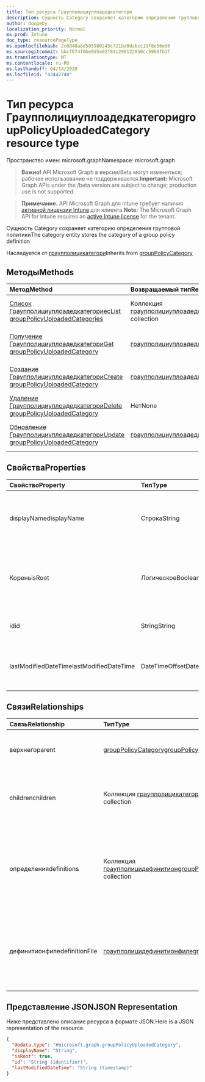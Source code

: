 ```yaml
---
title: Тип ресурса Граупполициуплоадедкатегори
description: Сущность Category сохраняет категорию определения групповой политики
author: dougeby
localization_priority: Normal
ms.prod: Intune
doc_type: resourcePageType
ms.openlocfilehash: 2c6848a8d505980243c721ba0dabcc19f8e56ed6
ms.sourcegitcommit: bbcf074f0be9d5e02f84c290122850cc5968fb1f
ms.translationtype: MT
ms.contentlocale: ru-RU
ms.lasthandoff: 04/14/2020
ms.locfileid: "43442740"
---
```

# <a name="grouppolicyuploadedcategory-resource-type"></a><span data-ttu-id="e76e3-103">Тип ресурса Граупполициуплоадедкатегори</span><span class="sxs-lookup"><span data-stu-id="e76e3-103">groupPolicyUploadedCategory resource type</span></span>

<span data-ttu-id="e76e3-104">Пространство имен: microsoft.graph</span><span class="sxs-lookup"><span data-stu-id="e76e3-104">Namespace: microsoft.graph</span></span>

> <span data-ttu-id="e76e3-105">**Важно!** API Microsoft Graph в версии/Beta могут изменяться; рабочее использование не поддерживается.</span><span class="sxs-lookup"><span data-stu-id="e76e3-105">**Important:** Microsoft Graph APIs under the /beta version are subject to change; production use is not supported.</span></span>

> <span data-ttu-id="e76e3-106">**Примечание.** API Microsoft Graph для Intune требует наличия [активной лицензии Intune](https://go.microsoft.com/fwlink/?linkid=839381) для клиента.</span><span class="sxs-lookup"><span data-stu-id="e76e3-106">**Note:** The Microsoft Graph API for Intune requires an [active Intune license](https://go.microsoft.com/fwlink/?linkid=839381) for the tenant.</span></span>

<span data-ttu-id="e76e3-107">Сущность Category сохраняет категорию определения групповой политики</span><span class="sxs-lookup"><span data-stu-id="e76e3-107">The category entity stores the category of a group policy definition</span></span>


<span data-ttu-id="e76e3-108">Наследуется от [граупполицикатегори](../resources/intune-grouppolicy-grouppolicycategory.md)</span><span class="sxs-lookup"><span data-stu-id="e76e3-108">Inherits from [groupPolicyCategory](../resources/intune-grouppolicy-grouppolicycategory.md)</span></span>

## <a name="methods"></a><span data-ttu-id="e76e3-109">Методы</span><span class="sxs-lookup"><span data-stu-id="e76e3-109">Methods</span></span>
|<span data-ttu-id="e76e3-110">Метод</span><span class="sxs-lookup"><span data-stu-id="e76e3-110">Method</span></span>|<span data-ttu-id="e76e3-111">Возвращаемый тип</span><span class="sxs-lookup"><span data-stu-id="e76e3-111">Return Type</span></span>|<span data-ttu-id="e76e3-112">Описание</span><span class="sxs-lookup"><span data-stu-id="e76e3-112">Description</span></span>|
|:---|:---|:---|
|[<span data-ttu-id="e76e3-113">Список Граупполициуплоадедкатегориес</span><span class="sxs-lookup"><span data-stu-id="e76e3-113">List groupPolicyUploadedCategories</span></span>](../api/intune-grouppolicy-grouppolicyuploadedcategory-list.md)|<span data-ttu-id="e76e3-114">Коллекция [граупполициуплоадедкатегори](../resources/intune-grouppolicy-grouppolicyuploadedcategory.md)</span><span class="sxs-lookup"><span data-stu-id="e76e3-114">[groupPolicyUploadedCategory](../resources/intune-grouppolicy-grouppolicyuploadedcategory.md) collection</span></span>|<span data-ttu-id="e76e3-115">Список свойств и связей объектов [граупполициуплоадедкатегори](../resources/intune-grouppolicy-grouppolicyuploadedcategory.md) .</span><span class="sxs-lookup"><span data-stu-id="e76e3-115">List properties and relationships of the [groupPolicyUploadedCategory](../resources/intune-grouppolicy-grouppolicyuploadedcategory.md) objects.</span></span>|
|[<span data-ttu-id="e76e3-116">Получение Граупполициуплоадедкатегори</span><span class="sxs-lookup"><span data-stu-id="e76e3-116">Get groupPolicyUploadedCategory</span></span>](../api/intune-grouppolicy-grouppolicyuploadedcategory-get.md)|[<span data-ttu-id="e76e3-117">граупполициуплоадедкатегори</span><span class="sxs-lookup"><span data-stu-id="e76e3-117">groupPolicyUploadedCategory</span></span>](../resources/intune-grouppolicy-grouppolicyuploadedcategory.md)|<span data-ttu-id="e76e3-118">Чтение свойств и связей объекта [граупполициуплоадедкатегори](../resources/intune-grouppolicy-grouppolicyuploadedcategory.md) .</span><span class="sxs-lookup"><span data-stu-id="e76e3-118">Read properties and relationships of the [groupPolicyUploadedCategory](../resources/intune-grouppolicy-grouppolicyuploadedcategory.md) object.</span></span>|
|[<span data-ttu-id="e76e3-119">Создание Граупполициуплоадедкатегори</span><span class="sxs-lookup"><span data-stu-id="e76e3-119">Create groupPolicyUploadedCategory</span></span>](../api/intune-grouppolicy-grouppolicyuploadedcategory-create.md)|[<span data-ttu-id="e76e3-120">граупполициуплоадедкатегори</span><span class="sxs-lookup"><span data-stu-id="e76e3-120">groupPolicyUploadedCategory</span></span>](../resources/intune-grouppolicy-grouppolicyuploadedcategory.md)|<span data-ttu-id="e76e3-121">Создание нового объекта [граупполициуплоадедкатегори](../resources/intune-grouppolicy-grouppolicyuploadedcategory.md) .</span><span class="sxs-lookup"><span data-stu-id="e76e3-121">Create a new [groupPolicyUploadedCategory](../resources/intune-grouppolicy-grouppolicyuploadedcategory.md) object.</span></span>|
|[<span data-ttu-id="e76e3-122">Удаление Граупполициуплоадедкатегори</span><span class="sxs-lookup"><span data-stu-id="e76e3-122">Delete groupPolicyUploadedCategory</span></span>](../api/intune-grouppolicy-grouppolicyuploadedcategory-delete.md)|<span data-ttu-id="e76e3-123">Нет</span><span class="sxs-lookup"><span data-stu-id="e76e3-123">None</span></span>|<span data-ttu-id="e76e3-124">Удаляет объект [граупполициуплоадедкатегори](../resources/intune-grouppolicy-grouppolicyuploadedcategory.md).</span><span class="sxs-lookup"><span data-stu-id="e76e3-124">Deletes a [groupPolicyUploadedCategory](../resources/intune-grouppolicy-grouppolicyuploadedcategory.md).</span></span>|
|[<span data-ttu-id="e76e3-125">Обновление Граупполициуплоадедкатегори</span><span class="sxs-lookup"><span data-stu-id="e76e3-125">Update groupPolicyUploadedCategory</span></span>](../api/intune-grouppolicy-grouppolicyuploadedcategory-update.md)|[<span data-ttu-id="e76e3-126">граупполициуплоадедкатегори</span><span class="sxs-lookup"><span data-stu-id="e76e3-126">groupPolicyUploadedCategory</span></span>](../resources/intune-grouppolicy-grouppolicyuploadedcategory.md)|<span data-ttu-id="e76e3-127">Обновление свойств объекта [граупполициуплоадедкатегори](../resources/intune-grouppolicy-grouppolicyuploadedcategory.md) .</span><span class="sxs-lookup"><span data-stu-id="e76e3-127">Update the properties of a [groupPolicyUploadedCategory](../resources/intune-grouppolicy-grouppolicyuploadedcategory.md) object.</span></span>|

## <a name="properties"></a><span data-ttu-id="e76e3-128">Свойства</span><span class="sxs-lookup"><span data-stu-id="e76e3-128">Properties</span></span>
|<span data-ttu-id="e76e3-129">Свойство</span><span class="sxs-lookup"><span data-stu-id="e76e3-129">Property</span></span>|<span data-ttu-id="e76e3-130">Тип</span><span class="sxs-lookup"><span data-stu-id="e76e3-130">Type</span></span>|<span data-ttu-id="e76e3-131">Описание</span><span class="sxs-lookup"><span data-stu-id="e76e3-131">Description</span></span>|
|:---|:---|:---|
|<span data-ttu-id="e76e3-132">displayName</span><span class="sxs-lookup"><span data-stu-id="e76e3-132">displayName</span></span>|<span data-ttu-id="e76e3-133">Строка</span><span class="sxs-lookup"><span data-stu-id="e76e3-133">String</span></span>|<span data-ttu-id="e76e3-134">Идентификатор строки отображаемого имени категории, унаследованной от [граупполицикатегори](../resources/intune-grouppolicy-grouppolicycategory.md)</span><span class="sxs-lookup"><span data-stu-id="e76e3-134">The string id of the category's display name Inherited from [groupPolicyCategory](../resources/intune-grouppolicy-grouppolicycategory.md)</span></span>|
|<span data-ttu-id="e76e3-135">Корень</span><span class="sxs-lookup"><span data-stu-id="e76e3-135">isRoot</span></span>|<span data-ttu-id="e76e3-136">Логическое</span><span class="sxs-lookup"><span data-stu-id="e76e3-136">Boolean</span></span>|<span data-ttu-id="e76e3-137">Определяет, является ли категория корневой категорией, унаследованной от [граупполицикатегори](../resources/intune-grouppolicy-grouppolicycategory.md)</span><span class="sxs-lookup"><span data-stu-id="e76e3-137">Defines if the category is a root category Inherited from [groupPolicyCategory](../resources/intune-grouppolicy-grouppolicycategory.md)</span></span>|
|<span data-ttu-id="e76e3-138">id</span><span class="sxs-lookup"><span data-stu-id="e76e3-138">id</span></span>|<span data-ttu-id="e76e3-139">String</span><span class="sxs-lookup"><span data-stu-id="e76e3-139">String</span></span>|<span data-ttu-id="e76e3-140">Ключ объекта.</span><span class="sxs-lookup"><span data-stu-id="e76e3-140">Key of the entity.</span></span> <span data-ttu-id="e76e3-141">Наследуется от [граупполицикатегори](../resources/intune-grouppolicy-grouppolicycategory.md)</span><span class="sxs-lookup"><span data-stu-id="e76e3-141">Inherited from [groupPolicyCategory](../resources/intune-grouppolicy-grouppolicycategory.md)</span></span>|
|<span data-ttu-id="e76e3-142">lastModifiedDateTime</span><span class="sxs-lookup"><span data-stu-id="e76e3-142">lastModifiedDateTime</span></span>|<span data-ttu-id="e76e3-143">DateTimeOffset</span><span class="sxs-lookup"><span data-stu-id="e76e3-143">DateTimeOffset</span></span>|<span data-ttu-id="e76e3-144">Дата и время последнего изменения объекта.</span><span class="sxs-lookup"><span data-stu-id="e76e3-144">The date and time the entity was last modified.</span></span> <span data-ttu-id="e76e3-145">Наследуется от [граупполицикатегори](../resources/intune-grouppolicy-grouppolicycategory.md)</span><span class="sxs-lookup"><span data-stu-id="e76e3-145">Inherited from [groupPolicyCategory](../resources/intune-grouppolicy-grouppolicycategory.md)</span></span>|

## <a name="relationships"></a><span data-ttu-id="e76e3-146">Связи</span><span class="sxs-lookup"><span data-stu-id="e76e3-146">Relationships</span></span>
|<span data-ttu-id="e76e3-147">Связь</span><span class="sxs-lookup"><span data-stu-id="e76e3-147">Relationship</span></span>|<span data-ttu-id="e76e3-148">Тип</span><span class="sxs-lookup"><span data-stu-id="e76e3-148">Type</span></span>|<span data-ttu-id="e76e3-149">Описание</span><span class="sxs-lookup"><span data-stu-id="e76e3-149">Description</span></span>|
|:---|:---|:---|
|<span data-ttu-id="e76e3-150">верхнего</span><span class="sxs-lookup"><span data-stu-id="e76e3-150">parent</span></span>|[<span data-ttu-id="e76e3-151">groupPolicyCategory</span><span class="sxs-lookup"><span data-stu-id="e76e3-151">groupPolicyCategory</span></span>](../resources/intune-grouppolicy-grouppolicycategory.md)|<span data-ttu-id="e76e3-152">Родительская категория, унаследованная от [граупполицикатегори](../resources/intune-grouppolicy-grouppolicycategory.md)</span><span class="sxs-lookup"><span data-stu-id="e76e3-152">The parent category Inherited from [groupPolicyCategory](../resources/intune-grouppolicy-grouppolicycategory.md)</span></span>|
|<span data-ttu-id="e76e3-153">children</span><span class="sxs-lookup"><span data-stu-id="e76e3-153">children</span></span>|<span data-ttu-id="e76e3-154">Коллекция [граупполицикатегори](../resources/intune-grouppolicy-grouppolicycategory.md)</span><span class="sxs-lookup"><span data-stu-id="e76e3-154">[groupPolicyCategory](../resources/intune-grouppolicy-grouppolicycategory.md) collection</span></span>|<span data-ttu-id="e76e3-155">Категории дочерних элементов, наследуемых от [граупполицикатегори](../resources/intune-grouppolicy-grouppolicycategory.md)</span><span class="sxs-lookup"><span data-stu-id="e76e3-155">The children categories Inherited from [groupPolicyCategory](../resources/intune-grouppolicy-grouppolicycategory.md)</span></span>|
|<span data-ttu-id="e76e3-156">определения</span><span class="sxs-lookup"><span data-stu-id="e76e3-156">definitions</span></span>|<span data-ttu-id="e76e3-157">Коллекция [граупполицидефинитион](../resources/intune-grouppolicy-grouppolicydefinition.md)</span><span class="sxs-lookup"><span data-stu-id="e76e3-157">[groupPolicyDefinition](../resources/intune-grouppolicy-grouppolicydefinition.md) collection</span></span>|<span data-ttu-id="e76e3-158">Непосредственный дочерний элемент Граупполицидефинитион в категории, унаследованной от [граупполицикатегори](../resources/intune-grouppolicy-grouppolicycategory.md)</span><span class="sxs-lookup"><span data-stu-id="e76e3-158">The immediate GroupPolicyDefinition children of the category Inherited from [groupPolicyCategory](../resources/intune-grouppolicy-grouppolicycategory.md)</span></span>|
|<span data-ttu-id="e76e3-159">дефинитионфиле</span><span class="sxs-lookup"><span data-stu-id="e76e3-159">definitionFile</span></span>|[<span data-ttu-id="e76e3-160">граупполицидефинитионфиле</span><span class="sxs-lookup"><span data-stu-id="e76e3-160">groupPolicyDefinitionFile</span></span>](../resources/intune-grouppolicy-grouppolicydefinitionfile.md)|<span data-ttu-id="e76e3-161">Идентификатор файла определения, из которого получена Категория, унаследованная из [граупполицикатегори](../resources/intune-grouppolicy-grouppolicycategory.md)</span><span class="sxs-lookup"><span data-stu-id="e76e3-161">The id of the definition file the category came from Inherited from [groupPolicyCategory](../resources/intune-grouppolicy-grouppolicycategory.md)</span></span>|

## <a name="json-representation"></a><span data-ttu-id="e76e3-162">Представление JSON</span><span class="sxs-lookup"><span data-stu-id="e76e3-162">JSON Representation</span></span>
<span data-ttu-id="e76e3-163">Ниже представлено описание ресурса в формате JSON.</span><span class="sxs-lookup"><span data-stu-id="e76e3-163">Here is a JSON representation of the resource.</span></span>
<!-- {
  "blockType": "resource",
  "keyProperty": "id",
  "@odata.type": "microsoft.graph.groupPolicyUploadedCategory"
}
-->
``` json
{
  "@odata.type": "#microsoft.graph.groupPolicyUploadedCategory",
  "displayName": "String",
  "isRoot": true,
  "id": "String (identifier)",
  "lastModifiedDateTime": "String (timestamp)"
}
```




